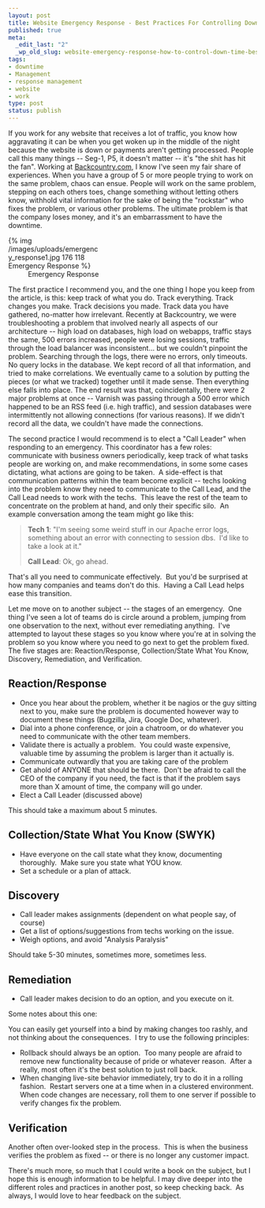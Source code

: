 ```yaml
--- 
layout: post
title: Website Emergency Response - Best Practices For Controlling Downtime
published: true
meta: 
  _edit_last: "2"
  _wp_old_slug: website-emergency-response-how-to-control-down-time-best-practices
tags: 
- downtime
- Management
- response management
- website
- work
type: post
status: publish
---
```

If you work for any website that receives a lot of traffic, you know how aggravating it can be when you get woken up in the middle of the night because the website is down or payments aren't getting processed.  People call this many things -- Seg-1, P5, it doesn't matter -- it's "the shit has hit the fan".  Working at <a href="http://www.backcountry.com/">Backcountry.com</a>, I know I've seen my fair share of experiences.  When you have a group of 5 or more people trying to work on the same problem, chaos can ensue.  People will work on the same problem, stepping on each others toes, change something without letting others know, withhold vital information for the sake of being the "rockstar" who fixes the problem, or various other problems.  The ultimate problem is that the company loses money, and it's an embarrassment to have the downtime.
<div class="mceTemp"><dl class="wp-caption alignright" style="width: 186px;"> <dt class="wp-caption-dt"> </dt> <dl id="attachment_28" class="alignright" style="width: 186px;"> <dt class="wp-caption-dt">{% img /images/uploads/emergency_response1.jpg 176 118 Emergency Response %}</dt> <dd class="wp-caption-dd">Emergency Response</dd> </dl> </dl></div>
The first practice I recommend you, and the one thing I hope you keep from the article, is this:  keep track of what you do.  Track everything.  Track changes you make.  Track decisions you made.  Track data you have gathered, no-matter how irrelevant.  Recently at Backcountry, we were troubleshooting a problem that involved nearly all aspects of our architecture -- high load on databases, high load on webapps, traffic stays the same, 500 errors increased, people were losing sessions, traffic through the load balancer was inconsistent... but we couldn't pinpoint the problem.  Searching through the logs, there were no errors, only timeouts.  No query locks in the database.  We kept record of all that information, and tried to make correlations.  We eventually came to a solution by putting the pieces (or what we tracked) together until it made sense.  Then everything else falls into place.  The end result was that, coincidentally, there were 2 major problems at once -- Varnish was passing through a 500 error which happened to be an RSS feed (i.e. high traffic), and session databases were intermittently not allowing connections (for various reasons).  If we didn't record all the data, we couldn't have made the connections.

The second practice I would recommend is to elect a "Call Leader" when responding to an emergency.  This coordinator has a few roles: communicate with business owners periodically, keep track of what tasks people are working on, and make recommendations, in some some cases dictating, what actions are going to be taken.  A side-effect is that communication patterns within the team become explicit -- techs looking into the problem know they need to communicate to the Call Lead, and the Call Lead needs to work with the techs.   This leave the rest of the team to concentrate on the problem at hand, and only their specific silo.  An example conversation among the team might go like this:
<blockquote><strong>Tech 1</strong>: "I'm seeing some weird stuff in our Apache error logs, something about an error with connecting to session dbs.  I'd like to take a look at it."

<strong>Call Lead</strong>: Ok, go ahead.</blockquote>
That's all you need to communicate effectively.  But you'd be surprised at how many companies and teams don't do this.  Having a Call Lead helps ease this transition.

Let me move on to another subject -- the stages of an emergency.  One thing I've seen a lot of teams do is circle around a problem, jumping from one observation to the next, without ever remediating anything.  I've attempted to layout these stages so you know where you're at in solving the problem so you know where you need to go next to get the problem fixed.  The five stages are: Reaction/Response, Collection/State What You Know, Discovery, Remediation, and Verification.
<h2>Reaction/Response</h2>
<ul>
	<li>Once you hear about the problem, whether it be nagios or the guy sitting next to you, make sure the problem is documented however way to document these things (Bugzilla, Jira, Google Doc, whatever).</li>
	<li>Dial into a phone conference, or join a chatroom, or do whatever you need to communicate with the other team members.</li>
	<li>Validate there is actually a problem.  You could waste expensive, valuable time by assuming the problem is larger than it actually is.</li>
	<li>Communicate outwardly that you are taking care of the problem</li>
	<li>Get ahold of ANYONE that should be there.  Don't be afraid to call the CEO of the company if you need, the fact is that if the problem says more than X amount of time, the company will go under.</li>
	<li>Elect a Call Leader (discussed above)</li>
</ul>
This should take a maximum about 5 minutes.
<h2><span> Collection/State What You Know (SWYK)</span></h2>
<ul>
	<li><span>Have everyone on the call state what they know, documenting thoroughly.  Make sure you state what YOU know.</span></li>
	<li><span>Set a schedule or a plan of attack.
</span></li>
</ul>
<h2><span>Discovery</span></h2>
<ul>
	<li><span>Call leader makes assignments (dependent on what people say, of course)</span></li>
	<li><span>Get a list of options/suggestions from techs working on the issue.</span></li>
	<li><span>Weigh options, and avoid "Analysis Paralysis"
</span></li>
</ul>
<span>Should take 5-30 minutes, sometimes more, sometimes less.
</span>
<h2><span>Remediation</span></h2>
<ul>
	<li><span>Call leader makes decision to do an option, and you execute on it.</span></li>
</ul>
<span>Some notes about this one:</span>

<span>You can easily get yourself into a bind by making changes too rashly, and not thinking about the consequences.  I try to use the following principles:</span>
<ul>
	<li><span>Rollback should always be an option.  Too many people are afraid to remove new functionality because of pride or whatever reason.  After a really, most often it's the best solution to just roll back.</span></li>
	<li><span>When changing live-site behavior immediately, try to do it in a rolling fashion.  Restart servers one at a time when in a clustered environment.  When code changes are necessary, roll them to one server if possible to verify changes fix the problem.
</span></li>
</ul>
<h2><span>Verification</span></h2>
<span>Another often over-looked step in the process.  This is when the business verifies the problem as fixed -- or there is no longer any customer impact.
</span>

There's much more, so much that I could write a book on the subject, but I hope this is enough information to be helpful.  I may dive deeper into the different roles and practices in another post, so keep checking back.  As always, I would love to hear feedback on the subject.
